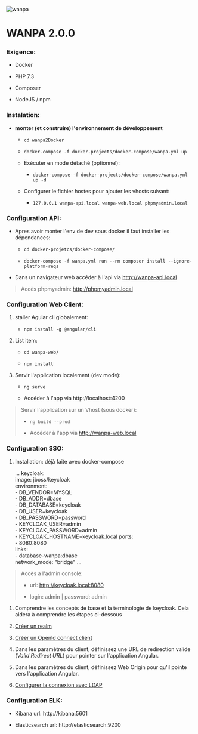 ![wanpa](http://10.141.6.164/public/images/wanpalogoarsguyanehd.png)

# WANPA  2.0.0

### Exigence:

* Docker

* PHP 7.3

* Composer

* NodeJS / npm

### Instalation:

* **monter (et construire) l'environnement de développement**

  * `cd wanpa2Docker`

  * `docker-compose -f docker-projects/docker-compose/wanpa.yml up`

  * Exécuter en mode détaché (optionnel):

    * `docker-compose -f docker-projects/docker-compose/wanpa.yml up -d`

  * Configurer le fichier hostes pour ajouter les vhosts suivant:

    * `127.0.0.1 wanpa-api.local wanpa-web.local phpmyadmin.local`

### Configuration API:

* Apres avoir monter l'env de dev sous docker il faut installer les dépendances:

  * `cd docker-projetcs/docker-compose/`

  * `docker-compose -f wanpa.yml run --rm composer install --ignore-platform-reqs`

* Dans un navigateur web accéder à l'api via http://wanpa-api.local

> Accès phpmyadmin: http://phpmyadmin.local

### Configuration Web Client:

1. staller Agular cli globalement:

   * `npm install -g @angular/cli`

2. List item:

   * `cd wanpa-web/`

   * `npm install`

3. Servir l'application localement (dev mode):

   * `ng serve`

   * Accéder à l'app via http://localhost:4200

> Servir l'application sur un Vhost (sous docker):
>
> * `ng build --prod`
>
> * Accéder à l'app via http://wanpa-web.local

### Configuration SSO:

1. Installation: déjà faite avec docker-compose

   ...
   keycloak:\
   image: jboss/keycloak\
   environment:\
   \- DB_VENDOR=MYSQL\
   \- DB_ADDR=dbase\
   \- DB_DATABASE=keycloak\
   \- DB_USER=keycloak\
   \- DB_PASSWORD=password\
   \- KEYCLOAK_USER=admin\
   \- KEYCLOAK_PASSWORD=admin\
   \- KEYCLOAK_HOSTNAME=keycloak.local
   ports:\
   \- 8080:8080\
   links:\
   \- database-wanpa:dbase\
   network_mode: "bridge"
   ...

> Accès a l'admin console:
>
> * url: http://keycloak.local:8080
>
> * login: admin | password: admin

1. Comprendre les concepts de base et la terminologie de keycloak. Cela aidera à comprendre les étapes ci-dessous

2. [Créer un realm](https://www.keycloak.org/docs/latest/server_admin/index.html#_create-realm)

3. [Créer un OpenId connect client](https://www.keycloak.org/docs/latest/server_admin/index.html#_clients)

4. Dans les paramètres du client, définissez une URL de redirection valide (*Valid Redirect URL*) pour pointer sur l'application Angular.

5. Dans les paramètres du client, définissez Web Origin pour qu'il pointe vers l'application Angular.

6. [Configurer la connexion avec LDAP](https://www.keycloak.org/docs/latest/server_admin/index.html#_user-storage-federation)

### Configuration ELK:

* Kibana url: http://kibana:5601

* Elasticsearch url: http://elasticsearch:9200